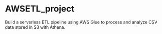 # AWSETL_project
Build a serverless ETL pipeline using AWS Glue to process and analyze CSV data stored in S3 with Athena.
